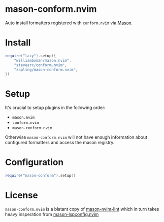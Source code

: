 # mason-conform.nvim

Auto install formatters registered with `conform.nvim` via [Mason](https://github.com/williamboman/mason.nvim).

# Install

```lua
require("lazy").setup({
    "williamboman/mason.nvim",
    "stevearc/conform.nvim",
    "zapling/mason-conform.nvim",
})
```

# Setup

It's crucial to setup plugins in the following order:

- `mason.nvim`
- `conform.nvim`
- `mason-conform.nvim`

Otherwise `mason-conform.nvim` will not have enough information about configured formatters and
access the mason registry.

# Configuration

```lua
require("mason-conform").setup()
```

# License

`mason-conform.nvim` is a blatant copy of [mason-nvim-lint](https://github.com/rshkarin/mason-nvim-lint) 
which in turn takes heavy insperation from [mason-lspconfig.nvim](https://github.com/williamboman/mason-lspconfig.nvim)
